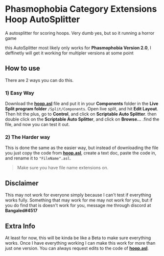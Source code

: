 # Phasmophobia Category Extensions Hoop AutoSplitter

A autosplitter for scoring hoops. Very dumb yes, but so it running a horror game

this AutoSplitter most likely only works for **Phasmophobia Version 2.0**, I deffinetly will get it working for multipler versions at some point

## How to use

There are 2 ways you can do this.

### 1) Easy Way

Download the **[hoop.asl](https://github.com/Bangaked/Phasmophobia-Category-Extensions-Hoop-AutoSplitter/blob/main/hoop.asl)** file and put it in your **Components** folder in the **Live Split program folder** `/Split/Components`. Open live split, and hit **Edit Layout**. Then hit the plus, go to **Control**, and click on **Scriptable Auto Splitter**. then double click on the **Scriptable Auto Splitter**, and click on **Browse...** .find the file, and now you can test it out.

### 2) The Harder way

This is done the same as the easier way, but instead of downloading the file you just copy the code from **[hoop.asl](https://github.com/Bangaked/Phasmophobia-Category-Extensions-Hoop-AutoSplitter/blob/main/hoop.asl)**, create a text doc, paste the code in, and rename it to `"FileName".asl`. 
> Make sure you have file name extensions on.

## Disclaimer

This may not work for everyone simply because I can't test if everything works fully. Something that may work for me may not work for you, but if you do find that is doesn't work for you, message me through discord at **Bangaled#4517**

## Extra Info

At least for now, this will be kinda be like a Beta to make sure everything works. Once I have everything working I can make this work for more than just one version. You can always request edits to the code of **[hoop.asl](https://github.com/Bangaked/Phasmophobia-Category-Extensions-Hoop-AutoSplitter/blob/main/hoop.asl)**.

